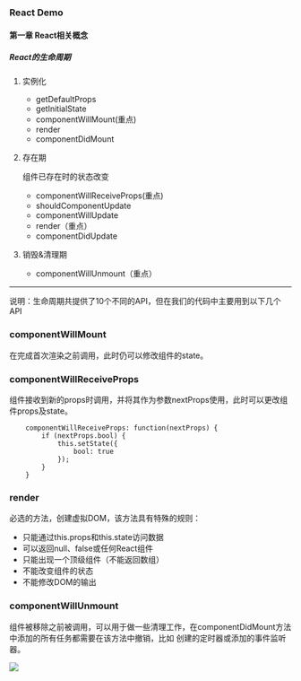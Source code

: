 ### React Demo 
#### 第一章 React相关概念

##### React的生命周期

1. 实例化

	* getDefaultProps
	* getInitialState
	* componentWillMount(重点)
	* render
	* componentDidMount

2. 存在期

	组件已存在时的状态改变
	* componentWillReceiveProps(重点)
	* shouldComponentUpdate
	* componentWillUpdate
	* render（重点）
	* componentDidUpdate

3. 销毁&清理期

	* componentWillUnmount（重点）

***

说明：生命周期共提供了10个不同的API，但在我们的代码中主要用到以下几个API

### componentWillMount 
	
在完成首次渲染之前调用，此时仍可以修改组件的state。
	
### componentWillReceiveProps

组件接收到新的props时调用，并将其作为参数nextProps使用，此时可以更改组件props及state。
```
	componentWillReceiveProps: function(nextProps) {
		if (nextProps.bool) {
        	this.setState({
            	bool: true
        	});
    	}
	}
```

### render

必选的方法，创建虚拟DOM，该方法具有特殊的规则：

+ 只能通过this.props和this.state访问数据
+ 可以返回null、false或任何React组件
+ 只能出现一个顶级组件（不能返回数组）	
+ 不能改变组件的状态
+ 不能修改DOM的输出

### componentWillUnmount

组件被移除之前被调用，可以用于做一些清理工作，在componentDidMount方法中添加的所有任务都需要在该方法中撤销，比如
创建的定时器或添加的事件监听器。

![](http://huachen0216.github.io/images/react_flow.png)
